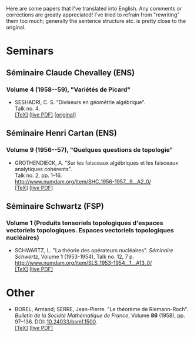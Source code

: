 Here are some papers that I've translated into English. Any comments or corrections are greatly appreciated! I've tried to refrain from "rewriting" them too much; generally the sentence structure etc. is pretty close to the original.

# Seminars

## Séminaire Claude Chevalley (ENS)
### Volume 4 (1958--59), "Variétés de Picard"

<!---
- GABRIEL, Pierre. "Faisceaux quasi-cohérents". _Séminaire Claude Chevalley_, Volume **4** (1958-1959), Talk no. 1, 12 p. <http://www.numdam.org/item/SCC_1958-1959__4__A1_0/>
  <br/>
  [[TeX]](https://github.com/thosgood/translations/tree/master/seminaire-claude-chevalley-4/1-quasi-coherent-sheaves.tex)
--->

<!---
- GABRIEL, Pierre. "Le théorème de Serre". _Séminaire Claude Chevalley_, Volume **4** (1958-1959), Talk no. 2, 8 p. <http://www.numdam.org/item/SCC_1958-1959__4__A2_0/>
  <br/>
  [[TeX]](https://github.com/thosgood/translations/tree/master/seminaire-claude-chevalley-4/2-serre's-theorem.tex)
--->


- SESHADRI, C. S. "Diviseurs en géométrie algébrique".
  <br/>
  Talk no. 4.
  <br/>
  [[TeX]](https://github.com/thosgood/translations/tree/master/seminaire-claude-chevalley-4/4-divisors-in-algebraic-geometry.tex) [[live PDF]](https://latex.aslushnikov.com/compile?git=https%3A%2F%2Fgithub.com%2Fthosgood%2Ftranslations&target=seminaire-claude-chevalley-4%2F4-divisors-in-algebraic-geometry.tex&command=pdflatex&trackId=1596027138553) [[original]](http://www.numdam.org/item/SCC_1958-1959__4__A4_0/)

## Séminaire Henri Cartan (ENS)
### Volume 9 (1956--57), "Quelques questions de topologie"

- GROTHENDIECK, A. "Sur les faisceaux algébriques et les faisceaux analytiques cohérents".
  <br/>
  Talk no. 2, pp. 1–16.
  <br/>
  <http://www.numdam.org/item/SHC_1956-1957__9__A2_0/>
  <br/>
  [[TeX]](https://github.com/thosgood/translations/tree/master/seminaire-henri-cartan-9/2-coherent-algebraic-analytic-sheaves.tex) [[live PDF]](https://latex.aslushnikov.com/compile?git=https%3A%2F%2Fgithub.com%2Fthosgood%2Ftranslations&target=seminaire-henri-cartan-9%2F2-coherent-algebraic-analytic-sheaves.tex&command=pdflatex&trackId=1595524113730)

## Séminaire Schwartz (FSP)
### Volume 1 (Produits tensoriels topologiques d'espaces vectoriels topologiques. Espaces vectoriels topologiques nucléaires)

- SCHWARTZ, L. "La théorie des opérateurs nucléaires". _Séminaire Schwartz_, Volume **1** (1953-1954), Talk no. 12, 7 p. <http://www.numdam.org/item/SLS_1953-1954__1__A13_0/>
  <br/>
  [[TeX]](https://github.com/thosgood/translations/tree/master/seminaire-schwartz-1/12-the-theory-of-nuclear-operators.tex) [[live PDF]](https://latex.aslushnikov.com/compile?git=https%3A%2F%2Fgithub.com%2Fthosgood%2Ftranslations&target=seminaire-schwartz-1%2F12-the-theory-of-nuclear-operators.tex&command=pdflatex&trackId=1595524106537)

# Other

- BOREL, Armand; SERRE, Jean-Pierre. "Le théorème de Riemann-Roch". _Bulletin de la Société Mathématique de France_, Volume **86** (1958), pp. 97–136. DOI: [10.24033/bsmf.1500](https://www.doi.org/10.24033/bsmf.1500).
  <br/>
  [[TeX]](https://github.com/thosgood/translations/tree/master/bsmf-86/the-riemann-roch-theorem.tex) [[live PDF]](https://latex.aslushnikov.com/compile?git=https%3A%2F%2Fgithub.com%2Fthosgood%2Ftranslations&target=bsmf-86%2Fthe-riemann-roch-theorem.tex&command=pdflatex&trackId=1595524110173)
  
<!---
- [ ] GROTHENDIECK, Alexander. "La théorie des classes de Chern". _Bulletin de la Société Mathématique de France_, Volume **86** (1958) , pp. 137-154. DOI: [10.24033/bsmf.1501](https://www.doi.org/10.24033/bsmf.1501).
  <br/>
  [[TeX]](https://github.com/thosgood/translations/tree/master/bsmf-86/the-theory-of-chern-classes.tex)
--->

<!---
- [ ] HILBERT, D. "Ueber die Darstellung definiter Formen als Summen von Formenquadraten". _Mathematische Annalen_, Volume **32** (1888), pp. 342–350. <http://eudml.org/doc/157385>.
  <br/>
  [[TeX]](https://github.com/thosgood/translations/tree/master/ma-32/sum-of-squares.tex)
--->

<!---
- [ ] DELIGNE, P. _Equations Différentielles à Points Singuliers Réguliers._ Springer-Verlag, Lecture Notes in Mathematics **163** (1970). <https://publications.ias.edu/node/355>
  <br/>
  [[TeX]](https://github.com/thosgood/translations/tree/master/lnm-163/)
--->

<!---
- [ ] GRAUERT, H. "Über Modifikationen und exzeptionelle analytische Mengen". _Math. Ann._, Volume **146** (1962), pp. 331--368. <http://eudml.org/doc/160940>
  <br/>
  [[TeX]](https://github.com/thosgood/translations/tree/master/ma-146/exceptional-analytic-sets.tex)
--->
